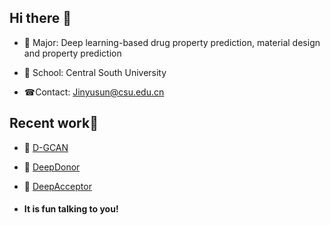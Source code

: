 ## Hi there 👋

- 🌱 Major: Deep learning-based drug property prediction, material design and property prediction

- 🏢 School: Central South University

- ☎Contact: Jinyusun@csu.edu.cn

  

## Recent work👏

- 🌹 [D-GCAN](https://github.com/JinYSun/D-GCAN/)

- 🎉 [DeepDonor](https://github.com/JinYSun/DeepDonor)

- 🎈 [DeepAcceptor](https://github.com/JinYSun/NFA-BERT)

</div>


- #### It is fun talking to you!

 
